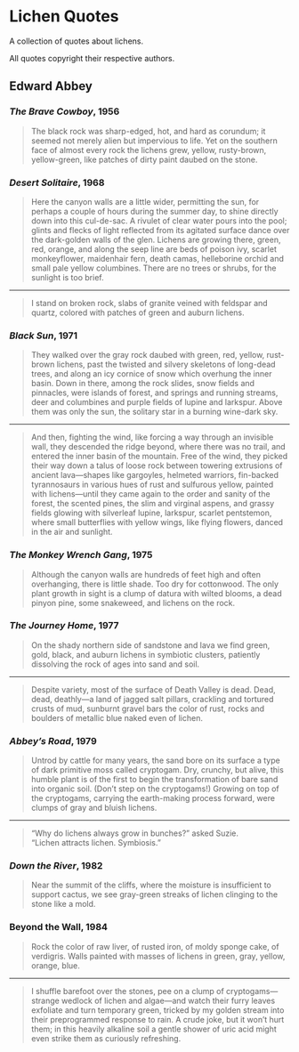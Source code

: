 # Lichen Quotes

A collection of quotes about lichens.

All quotes copyright their respective authors.

## Edward Abbey

### _The Brave Cowboy_, 1956

> The black rock was sharp-edged, hot, and hard as corundum; it seemed not
> merely alien but impervious to life. Yet on the southern face of almost every
> rock the lichens grew, yellow, rusty-brown, yellow-green, like patches of
> dirty paint daubed on the stone.

### _Desert Solitaire_, 1968

> Here the canyon walls are a little wider, permitting the sun, for perhaps a
> couple of hours during the summer day, to shine directly down into this
> cul-de-sac. A rivulet of clear water pours into the pool; glints and flecks of
> light reflected from its agitated surface dance over the dark-golden walls of
> the glen. Lichens are growing there, green, red, orange, and along the seep
> line are beds of poison ivy, scarlet monkeyflower, maidenhair fern, death
> camas, helleborine orchid and small pale yellow columbines. There are no trees
> or shrubs, for the sunlight is too brief.

---

> I stand on broken rock, slabs of granite veined with feldspar and quartz,
> colored with patches of green and auburn lichens.

### _Black Sun_, 1971

> They walked over the gray rock daubed with green, red, yellow, rust-brown
> lichens, past the twisted and silvery skeletons of long-dead trees, and along
> an icy cornice of snow which overhung the inner basin. Down in there, among
> the rock slides, snow fields and pinnacles, were islands of forest, and
> springs and running streams, deer and columbines and purple fields of lupine
> and larkspur. Above them was only the sun, the solitary star in a burning
> wine-dark sky.

---

> And then, fighting the wind, like forcing a way through an invisible wall,
> they descended the ridge beyond, where there was no trail, and entered the
> inner basin of the mountain. Free of the wind, they picked their way down a
> talus of loose rock between towering extrusions of ancient lava—shapes like
> gargoyles, helmeted warriors, fin-backed tyrannosaurs in various hues of rust
> and sulfurous yellow, painted with lichens—until they came again to the order
> and sanity of the forest, the scented pines, the slim and virginal aspens, and
> grassy fields glowing with silverleaf lupine, larkspur, scarlet pentstemon,
> where small butterflies with yellow wings, like flying flowers, danced in the
> air and sunlight.

### _The Monkey Wrench Gang_, 1975

> Although the canyon walls are hundreds of feet high and often overhanging,
> there is little shade. Too dry for cottonwood. The only plant growth in sight
> is a clump of datura with wilted blooms, a dead pinyon pine, some snakeweed,
> and lichens on the rock.

### _The Journey Home_, 1977

> On the shady northern side of sandstone and lava we find green, gold, black,
> and auburn lichens in symbiotic clusters, patiently dissolving the rock of
> ages into sand and soil.

---

> Despite variety, most of the surface of Death Valley is dead. Dead, dead,
> deathly—a land of jagged salt pillars, crackling and tortured crusts of mud,
> sunburnt gravel bars the color of rust, rocks and boulders of metallic blue
> naked even of lichen.

### _Abbey’s Road_, 1979

> Untrod by cattle for many years, the sand bore on its surface a type of dark
> primitive moss called cryptogam. Dry, crunchy, but alive, this humble plant is
> of the first to begin the transformation of bare sand into organic soil.
> (Don’t step on the cryptogams!) Growing on top of the cryptogams, carrying the
> earth-making process forward, were clumps of gray and bluish lichens.

---

> “Why do lichens always grow in bunches?” asked Suzie.  
> “Lichen attracts lichen. Symbiosis.”

### _Down the River_, 1982

> Near the summit of the cliffs, where the moisture is insufficient to support
> cactus, we see gray-green streaks of lichen clinging to the stone like a mold.

### Beyond the Wall, 1984

> Rock the color of raw liver, of rusted iron, of moldy sponge cake, of
> verdigris. Walls painted with masses of lichens in green, gray, yellow,
> orange, blue.

---

> I shuffle barefoot over the stones, pee on a clump of cryptogams—strange
> wedlock of lichen and algae—and watch their furry leaves exfoliate and turn
> temporary green, tricked by my golden stream into their preprogrammed response
> to rain. A crude joke, but it won’t hurt them; in this heavily alkaline soil a
> gentle shower of uric acid might even strike them as curiously refreshing.
